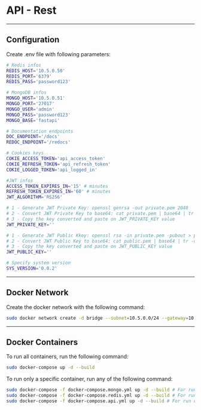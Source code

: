 # API - Rest
___
## Configuration
Create .env file with following parameters:
```bash
# Redis infos
REDIS_HOST='10.5.0.50'
REDIS_PORT='6379'
REDIS_PASS='password123'

# MongoDB infos
MONGO_HOST='10.5.0.51'
MONGO_PORT='27017'
MONGO_USER='admin'
MONGO_PASS='password123'
MONGO_BASE='fastapi'

# Documentation endpoints
DOC_ENDPOINT='/docs'
REDOC_ENDPOINT='/redocs'

# Cookies keys
COKIE_ACCESS_TOKEN='api_access_token'
COKIE_REFRESH_TOKEN='api_refresh_token'
COKIE_LOGGED_TOKEN='api_logged_in'

#JWT infos
ACCESS_TOKEN_EXPIRES_IN='15' # minutes
REFRESH_TOKEN_EXPIRES_IN='60' # minutes
JWT_ALGORITHM='RS256'

# 1 - Generate JWT Private Key: openssl genrsa -out private.pem 2048
# 2 - Convert JWT Private Key to base64: cat private.pem | base64 | tr -d \\n
# 3 - Copy the key converted and paste on JWT_PRIVATE_KEY value
JWT_PRIVATE_KEY=''

# 1 - Generate JWT Public Kkey: openssl rsa -in private.pem -pubout > public.pem
# 2 - Convert JWT Public Key to base64: cat public.pem | base64 | tr -d \\n
# 3 - Copy the key converted and paste on JWT_PUBLIC_KEY value
JWT_PUBLIC_KEY=''

# Specify system version
SYS_VERSION='0.0.2'
```
___
## Docker Network
Create the docker network with the following command:
```bash
sudo docker network create -d bridge --subnet=10.5.0.0/24 --gateway=10.5.0.1 api_network
```
___
## Docker Containers
To run all containers, run the following command:
```bash
sudo docker-compose up -d --build
```
To run only a specific container, run any of the following command:
```bash
sudo docker-compose -f docker-compose.mongo.yml up -d --build # For run only the mongodb container
sudo docker-compose -f docker-compose.redis.yml up -d --build # For run only the redis container
sudo docker-compose -f docker-compose.api.yml up -d --build # For run only the api container
```
